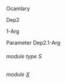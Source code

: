 Ocamlary

Dep2

1-Arg

Parameter Dep2.1-Arg

<a id="module-type-S"></a>

###### module type S

<a id="module-X"></a>

###### module [X](Ocamlary.Dep2.argument-1-Arg.X.md)